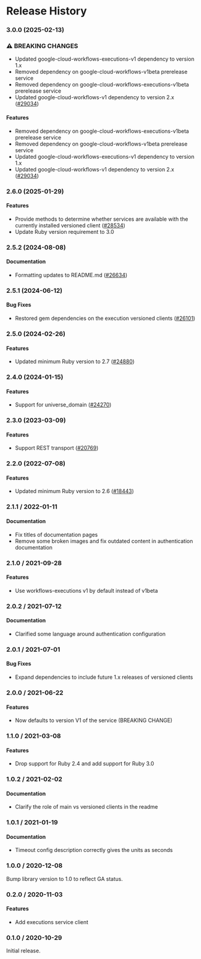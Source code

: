 # Release History

### 3.0.0 (2025-02-13)

### ⚠ BREAKING CHANGES

* Updated google-cloud-workflows-executions-v1 dependency to version 1.x
* Removed dependency on google-cloud-workflows-v1beta prerelease service
* Removed dependency on google-cloud-workflows-executions-v1beta prerelease service
* Updated google-cloud-workflows-v1 dependency to version 2.x ([#29034](https://github.com/googleapis/google-cloud-ruby/issues/29034))

#### Features

* Removed dependency on google-cloud-workflows-executions-v1beta prerelease service 
* Removed dependency on google-cloud-workflows-v1beta prerelease service 
* Updated google-cloud-workflows-executions-v1 dependency to version 1.x 
* Updated google-cloud-workflows-v1 dependency to version 2.x ([#29034](https://github.com/googleapis/google-cloud-ruby/issues/29034)) 

### 2.6.0 (2025-01-29)

#### Features

* Provide methods to determine whether services are available with the currently installed versioned client ([#28534](https://github.com/googleapis/google-cloud-ruby/issues/28534)) 
* Update Ruby version requirement to 3.0 

### 2.5.2 (2024-08-08)

#### Documentation

* Formatting updates to README.md ([#26634](https://github.com/googleapis/google-cloud-ruby/issues/26634)) 

### 2.5.1 (2024-06-12)

#### Bug Fixes

* Restored gem dependencies on the execution versioned clients ([#26101](https://github.com/googleapis/google-cloud-ruby/issues/26101)) 

### 2.5.0 (2024-02-26)

#### Features

* Updated minimum Ruby version to 2.7 ([#24880](https://github.com/googleapis/google-cloud-ruby/issues/24880)) 

### 2.4.0 (2024-01-15)

#### Features

* Support for universe_domain ([#24270](https://github.com/googleapis/google-cloud-ruby/issues/24270)) 

### 2.3.0 (2023-03-09)

#### Features

* Support REST transport ([#20769](https://github.com/googleapis/google-cloud-ruby/issues/20769)) 

### 2.2.0 (2022-07-08)

#### Features

* Updated minimum Ruby version to 2.6 ([#18443](https://github.com/googleapis/google-cloud-ruby/issues/18443)) 

### 2.1.1 / 2022-01-11

#### Documentation

* Fix titles of documentation pages
* Remove some broken images and fix outdated content in authentication documentation

### 2.1.0 / 2021-09-28

#### Features

* Use workflows-executions v1 by default instead of v1beta

### 2.0.2 / 2021-07-12

#### Documentation

* Clarified some language around authentication configuration

### 2.0.1 / 2021-07-01

#### Bug Fixes

* Expand dependencies to include future 1.x releases of versioned clients

### 2.0.0 / 2021-06-22

#### Features

* Now defaults to version V1 of the service (BREAKING CHANGE)

### 1.1.0 / 2021-03-08

#### Features

* Drop support for Ruby 2.4 and add support for Ruby 3.0

### 1.0.2 / 2021-02-02

#### Documentation

* Clarify the role of main vs versioned clients in the readme

### 1.0.1 / 2021-01-19

#### Documentation

* Timeout config description correctly gives the units as seconds

### 1.0.0 / 2020-12-08

Bump library version to 1.0 to reflect GA status.

### 0.2.0 / 2020-11-03

#### Features

* Add executions service client

### 0.1.0 / 2020-10-29

Initial release.
